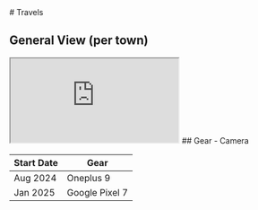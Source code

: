 <link rel="stylesheet" href="./travels.css" />
# Travels

## General View (per town)
<p></p>
<iframe src="https://www.google.com/maps/d/u/0/embed?mid=1DCZp3LiDwleHcWnvkfi9Dzf0CI5-Xzs&ehbc=2E312F"></iframe>
## Gear
- Camera

| Start Date | Gear           |
|------------|----------------|
| Aug 2024   | Oneplus 9      |
| Jan 2025   | Google Pixel 7 |


